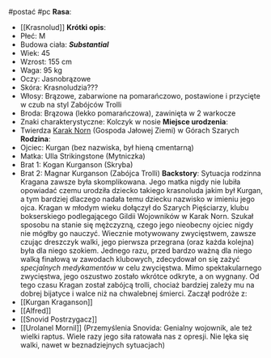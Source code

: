 #postać #pc
**Rasa**:
- [[Krasnolud]]
**Krótki opis**:
- Płeć: M
- Budowa ciała: ***Substantial***
- Wiek: 45
- Wzrost: 155 cm
- Waga: 95 kg
- Oczy: Jasnobrązowe
- Skóra: Krasnoludzia???
- Włosy: Brązowe, zabarwione na pomarańczowo, postawione i przycięte w czub na styl Zabójców Trolli
- Broda: Brązowa (lekko pomarańczowa), zawinięta w 2 warkocze
- Znaki charakterystyczne: Kolczyk w nosie
**Miejsce urodzenia**:
- Twierdza [Karak Norn](https://warhammerfantasy.fandom.com/wiki/Karak_Norn) (Gospoda Jałowej Ziemi) w Górach Szarych
**Rodzina**:
- Ojciec: Kurgan (bez nazwiska, był hieną cmentarną)
- Matka: Ulla Strikingstone (Mytniczka)
- Brat 1: Kogan Kurganson (Skryba)
- Brat 2: Magnar Kurganson (Zabójca Trolli)
**Backstory**:
	Sytuacja rodzinna Kragana zawsze była skomplikowana. Jego matka nigdy nie lubiła opowiadać czemu urodziła dziecko takiego krasnoluda jakim był Kurgan, a tym bardziej dlaczego nadała temu dziecku nazwisko w imieniu jego ojca. 
	Kragan w młodym wieku dołączył do Szarych Pięściarzy, klubu bokserskiego podlegającego Gildii Wojowników w Karak Norn. Szukał sposobu na stanie się mężczyzną, czego jego nieobecny ojciec nigdy nie mógłby go nauczyć. 
	Wiecznie motywowany zwycięstwem, zawsze czując dreszczyk walki, jego pierwsza przegrana (oraz każda kolejna) była dla niego szokiem. Jednego razu, przed bardzo ważną dla niego walką finałową w zawodach klubowych, zdecydował on się zażyć *specjalnych medykamentów* w celu zwycięstwa. Mimo spektakularnego zwycięstwa, jego oszustwo zostało wkrótce odkryte, a on wygnany. 
	Od tego czasu Kragan został zabójcą trolli, chociaż bardziej zależy mu na dobrej bijatyce i walce niż na chwalebnej śmierci. 
Zaczął podróże z:
- [[Kurgan Kraganson]]
- [[Alfred]]
- [[Snovid Postrzygacz]]
- [[Urolanel Mornil]]
(Przemyślenia Snovida: Genialny wojownik, ale też wielki raptus. Wiele razy jego siła ratowała nas z opresji. Nie lęka się walki, nawet w beznadziejnych sytuacjach)